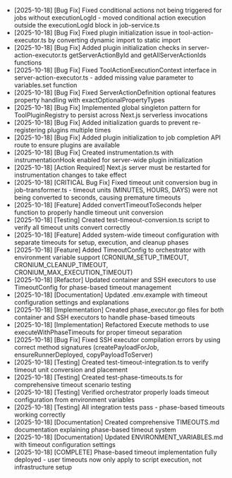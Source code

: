 - [2025-10-18] [Bug Fix] Fixed conditional actions not being triggered for jobs without executionLogId - moved conditional action execution outside the executionLogId block in job-service.ts
- [2025-10-18] [Bug Fix] Fixed plugin initialization issue in tool-action-executor.ts by converting dynamic import to static import
- [2025-10-18] [Bug Fix] Added plugin initialization checks in server-action-executor.ts getServerActionById and getAllServerActionIds functions
- [2025-10-18] [Bug Fix] Fixed ToolActionExecutionContext interface in server-action-executor.ts - added missing value parameter to variables.set function
- [2025-10-18] [Bug Fix] Fixed ServerActionDefinition optional features property handling with exactOptionalPropertyTypes
- [2025-10-18] [Bug Fix] Implemented global singleton pattern for ToolPluginRegistry to persist across Next.js serverless invocations
- [2025-10-18] [Bug Fix] Added initialization guards to prevent re-registering plugins multiple times
- [2025-10-18] [Bug Fix] Added plugin initialization to job completion API route to ensure plugins are available
- [2025-10-18] [Bug Fix] Created instrumentation.ts with instrumentationHook enabled for server-wide plugin initialization
- [2025-10-18] [Action Required] Next.js server must be restarted for instrumentation changes to take effect
- [2025-10-18] [CRITICAL Bug Fix] Fixed timeout unit conversion bug in job-transformer.ts - timeout units (MINUTES, HOURS, DAYS) were not being converted to seconds, causing premature timeouts
- [2025-10-18] [Feature] Added convertTimeoutToSeconds helper function to properly handle timeout unit conversion
- [2025-10-18] [Testing] Created test-timeout-conversion.ts script to verify all timeout units convert correctly
- [2025-10-18] [Feature] Added system-wide timeout configuration with separate timeouts for setup, execution, and cleanup phases
- [2025-10-18] [Feature] Added TimeoutConfig to orchestrator with environment variable support (CRONIUM_SETUP_TIMEOUT, CRONIUM_CLEANUP_TIMEOUT, CRONIUM_MAX_EXECUTION_TIMEOUT)
- [2025-10-18] [Refactor] Updated container and SSH executors to use TimeoutConfig for phase-based timeout management
- [2025-10-18] [Documentation] Updated .env.example with timeout configuration settings and explanations
- [2025-10-18] [Implementation] Created phase_executor.go files for both container and SSH executors to handle phase-based timeouts
- [2025-10-18] [Implementation] Refactored Execute methods to use executeWithPhaseTimeouts for proper timeout separation
- [2025-10-18] [Bug Fix] Fixed SSH executor compilation errors by using correct method signatures (createPayloadForJob, ensureRunnerDeployed, copyPayloadToServer)
- [2025-10-18] [Testing] Created test-timeout-integration.ts to verify timeout unit conversion and placement
- [2025-10-18] [Testing] Created test-phase-timeouts.ts for comprehensive timeout scenario testing
- [2025-10-18] [Testing] Verified orchestrator properly loads timeout configuration from environment variables
- [2025-10-18] [Testing] All integration tests pass - phase-based timeouts working correctly
- [2025-10-18] [Documentation] Created comprehensive TIMEOUTS.md documentation explaining phase-based timeout system
- [2025-10-18] [Documentation] Updated ENVIRONMENT_VARIABLES.md with timeout configuration settings
- [2025-10-18] [COMPLETE] Phase-based timeout implementation fully deployed - user timeouts now only apply to script execution, not infrastructure setup
